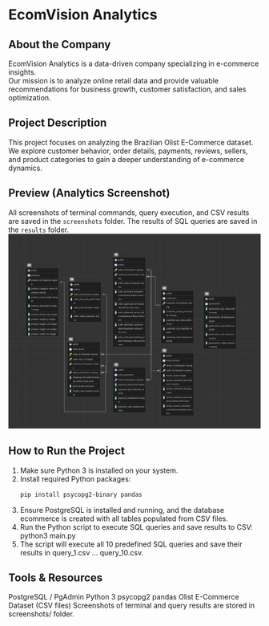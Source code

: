 # EcomVision Analytics

## About the Company
EcomVision Analytics is a data-driven company specializing in e-commerce insights.  
Our mission is to analyze online retail data and provide valuable recommendations for business growth, customer satisfaction, and sales optimization.

## Project Description
This project focuses on analyzing the Brazilian Olist E-Commerce dataset.  
We explore customer behavior, order details, payments, reviews, sellers, and product categories to gain a deeper understanding of e-commerce dynamics.

## Preview (Analytics Screenshot)
All screenshots of terminal commands, query execution, and CSV results are saved in the `screenshots` folder.
The results of SQL queries are saved in the `results` folder.
![The ER diagram (ERD)](ERdiagram.png)

## How to Run the Project
1. Make sure Python 3 is installed on your system.
2. Install required Python packages:
   ```bash
   pip install psycopg2-binary pandas
3. Ensure PostgreSQL is installed and running, and the database ecommerce is created with all tables populated from CSV files.
4. Run the Python script to execute SQL queries and save results to CSV:
   python3 main.py
5. The script will execute all 10 predefined SQL queries and save their results in query_1.csv … query_10.csv.

## Tools & Resources
PostgreSQL / PgAdmin
Python 3
psycopg2
pandas
Olist E-Commerce Dataset (CSV files)
Screenshots of terminal and query results are stored in screenshots/ folder.

